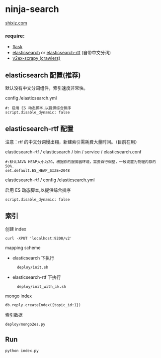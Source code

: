 ninja-search
===

[shixiz.com](http://shixiz.com)

### require:

* [flask]()
* [elasticsearch]() or [elasticsearch-rtf]() (自带中文分词)
* [v2ex-scrapy (crawlers)]()

elasticsearch 配置(推荐)
------------------------

默认没有中文分词组件，索引速度非常快。

config /elasticsearch.yml

    #: 启用 ES 动态脚本,以提供综合排序
    script.disable_dynamic: false



elasticsearch-rtf 配置
---------------------

注意：rtf 的中文分词慢出翔，新建索引需耗费大量时间。（目前在用）

elasticsearch-rtf / elasticsearch / bin / service / elasticsearch.conf

    #:默认JAVA HEAP大小为2G，根据你的服务器环境，需要自行调整，一般设置为物理内存的50%.
    set.default.ES_HEAP_SIZE=2048

elasticsearch-rtf / config /elasticsearch.yml

启用 ES 动态脚本,以提供综合排序

    script.disable_dynamic: false


索引
--------

创建 index  

    curl -XPUT 'localhost:9200/v2'

mapping scheme  

* elasticsearch 下执行

        deploy/init.sh

* elasticsearch-rtf 下执行

        deploy/init_with_ik.sh

mongo index

    db.reply.createIndex({topic_id:1})

索引数据
    
    deploy/mongo2es.py


Run
----
  
    python index.py

